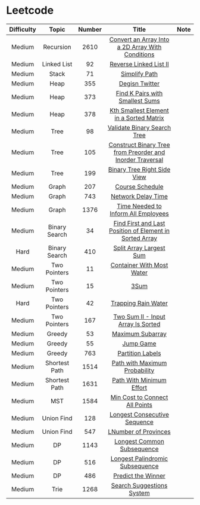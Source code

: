 # Leetcode
| Difficulty | Topic | Number | Title | Note |
|:-----: |:-------:|:------:|:--------:| ---- |
| Medium | Recursion | 2610 | [Convert an Array Into a 2D Array With Conditions](2610/README.md) |  |
| Medium | Linked List | 92 | [Reverse Linked List II](92/README.md) |  |
| Medium | Stack | 71 | [Simplify Path](71/README.md) |  |
| Medium | Heap | 355 | [Degisn Twitter](355/README.md) |  |
| Medium | Heap | 373 | [Find K Pairs with Smallest Sums](373/README.md) |  |
| Medium | Heap | 378 | [Kth Smallest Element in a Sorted Matrix](378/README.md) | |
| Medium | Tree | 98 | [Validate Binary Search Tree](98/README.md) |  |
| Medium | Tree | 105 | [Construct Binary Tree from Preorder and Inorder Traversal](105/README.md) |  |
| Medium | Tree | 199 | [Binary Tree Right Side View](199/README.md) |  |
| Medium | Graph | 207 | [Course Schedule](207/README.md) | |
| Medium | Graph | 743 | [Network Delay Time](743/README.md) | |
| Medium | Graph | 1376 | [Time Needed to Inform All Employees](1376/README.md) | |
| Medium | Binary Search | 34 | [Find First and Last Position of Element in Sorted Array](34/README.md) | |
| Hard | Binary Search | 410 | [Split Array Largest Sum](410/README.md) | |
| Medium | Two Pointers | 11 | [Container With Most Water](11/README.md) |  |
| Medium | Two Pointers | 15 | [3Sum](15/README.md) | |
| Hard | Two Pointers | 42 | [Trapping Rain Water](42/README.md) | |
| Medium | Two Pointers | 167 | [Two Sum II - Input Array Is Sorted](167/README.md) | |
| Medium | Greedy | 53 | [Maximum Subarray](53/README.md) | |
| Medium | Greedy | 55 | [Jump Game](55/README.md) | |
| Medium | Greedy | 763 | [Partition Labels](763/README.md) | |
| Medium | Shortest Path | 1514 | [Path with Maximum Probability](1514/README.md) | |
| Medium | Shortest Path | 1631 | [Path With Minimum Effort](1631/README.md) | |
| Medium | MST| 1584 | [Min Cost to Connect All Points](1584/README.md) | |
| Medium | Union Find | 128 | [Longest Consecutive Sequence](128/README.md) | |
| Medium | Union Find | 547 | [LNumber of Provinces](547/README.md) | |
| Medium | DP | 1143 | [Longest Common Subsequence](1143/README.md) | |
| Medium | DP | 516 | [Longest Palindromic Subsequence](516/README.md)| |
| Medium | DP | 486 | [Predict the Winner](486/README.md) |  |
| Medium | Trie | 1268 | [Search Suggestions System](1268/README.md) |  |